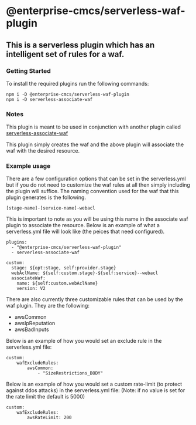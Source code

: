 # @enterprise-cmcs/serverless-waf-plugin

## This is a serverless plugin which has an intelligent set of rules for a waf.

### Getting Started

To install the required plugins run the following commands:

```
npm i -D @enterprise-cmcs/serverless-waf-plugin
npm i -D serverless-associate-waf
```

### Notes

This plugin is meant to be used in conjunction with another plugin called [serverless-associate-waf](https://github.com/mikesouza/serverless-associate-waf)

This plugin simply creates the waf and the above plugin will associate the waf with the desired resource.

### Example usage

There are a few configuration options that can be set in the serverless.yml but if you do not need to customize the waf rules at all then simply including the plugin will suffice. The naming convention used for the waf that this plugin generates is the following.

```
[stage-name]-[service-name]-webacl
```

This is important to note as you will be using this name in the associate waf plugin to associate the resource. Below is an example of what a serverless.yml file will look like (the peices that need configured).

```
plugins:
  - "@enterprise-cmcs/serverless-waf-plugin"
  - serverless-associate-waf

custom:
  stage: ${opt:stage, self:provider.stage}
  webAclName: ${self:custom.stage}-${self:service}--webacl
  associateWaf:
    name: ${self:custom.webAclName}
    version: V2

```

There are also currently three customizable rules that can be used by the waf plugin. They are the following:

- awsCommon
- awsIpReputation
- awsBadInputs

Below is an example of how you would set an exclude rule in the serverless.yml file:

```
custom:
    wafExcludeRules:
        awsCommon:
            - "SizeRestrictions_BODY"
```

Below is an example of how you would set a custom rate-limit (to protect against ddos attacks) in the serverless.yml file:
(Note: if no value is set for the rate limit the default is 5000)

```
custom:
    wafExcludeRules:
        awsRateLimit: 200
```

